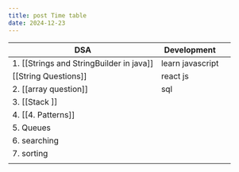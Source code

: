```yaml
---
title: post Time table
date: 2024-12-23
---
```



| DSA                                      | Development       |     |
| ---------------------------------------- | ----------------- | --- |
| 1. [[Strings and StringBuilder in java]] | learn  javascript |     |
| [[String Questions]]                     | react js          |     |
| 2. [[array question]]                    | sql               |     |
| 3. [[Stack ]]                            |                   |     |
| 4. [[4. Patterns]]                       |                   |     |
| 5. Queues                                |                   |     |
| 6. searching                             |                   |     |
| 7. sorting                               |                   |     |
|                                          |                   |     |
